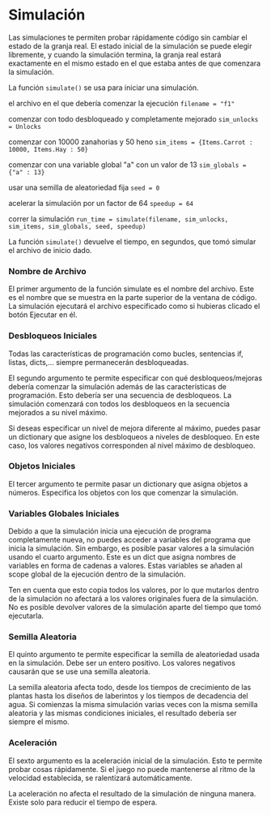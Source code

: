 # Simulación

Las simulaciones te permiten probar rápidamente código sin cambiar el estado de la granja real. El estado inicial de la simulación se puede elegir libremente, y cuando la simulación termina, la granja real estará exactamente en el mismo estado en el que estaba antes de que comenzara la simulación.

La función `simulate()` se usa para iniciar una simulación.

el archivo en el que debería comenzar la ejecución
`filename = "f1"`

comenzar con todo desbloqueado y completamente mejorado
`sim_unlocks = Unlocks`

comenzar con 10000 zanahorias y 50 heno
`sim_items = {Items.Carrot : 10000, Items.Hay : 50}`

comenzar con una variable global "a" con un valor de 13
`sim_globals = {"a" : 13}`

usar una semilla de aleatoriedad fija
`seed = 0`

acelerar la simulación por un factor de 64
`speedup = 64`

correr la simulación
`run_time = simulate(filename, sim_unlocks, sim_items, sim_globals, seed, speedup)`

La función `simulate()` devuelve el tiempo, en segundos, que tomó simular el archivo de inicio dado.

### Nombre de Archivo
El primer argumento de la función simulate es el nombre del archivo. Este es el nombre que se muestra en la parte superior de la ventana de código. La simulación ejecutará el archivo especificado como si hubieras clicado el botón Ejecutar en él.

### Desbloqueos Iniciales
Todas las características de programación como bucles, sentencias if, listas, dicts,... siempre permanecerán desbloqueadas.

El segundo argumento te permite especificar con qué desbloqueos/mejoras debería comenzar la simulación además de las características de programación. Esto debería ser una secuencia de desbloqueos. La simulación comenzará con todos los desbloqueos en la secuencia mejorados a su nivel máximo.

Si deseas especificar un nivel de mejora diferente al máximo, puedes pasar un dictionary que asigne los desbloqueos a niveles de desbloqueo. En este caso, los valores negativos corresponden al nivel máximo de desbloqueo.

### Objetos Iniciales
El tercer argumento te permite pasar un dictionary que asigna objetos a números. Especifica los objetos con los que comenzar la simulación.

### Variables Globales Iniciales
Debido a que la simulación inicia una ejecución de programa completamente nueva, no puedes acceder a variables del programa que inicia la simulación. Sin embargo, es posible pasar valores a la simulación usando el cuarto argumento. Este es un dict que asigna nombres de variables en forma de cadenas a valores. Estas variables se añaden al scope global de la ejecución dentro de la simulación.

Ten en cuenta que esto copia todos los valores, por lo que mutarlos dentro de la simulación no afectará a los valores originales fuera de la simulación. No es posible devolver valores de la simulación aparte del tiempo que tomó ejecutarla.

### Semilla Aleatoria
El quinto argumento te permite especificar la semilla de aleatoriedad usada en la simulación. Debe ser un entero positivo. Los valores negativos causarán que se use una semilla aleatoria.

La semilla aleatoria afecta todo, desde los tiempos de crecimiento de las plantas hasta los diseños de laberintos y los tiempos de decadencia del agua. Si comienzas la misma simulación varias veces con la misma semilla aleatoria y las mismas condiciones iniciales, el resultado debería ser siempre el mismo.

### Aceleración
El sexto argumento es la aceleración inicial de la simulación. Esto te permite probar cosas rápidamente. Si el juego no puede mantenerse al ritmo de la velocidad establecida, se ralentizará automáticamente.

La aceleración no afecta el resultado de la simulación de ninguna manera. Existe solo para reducir el tiempo de espera.